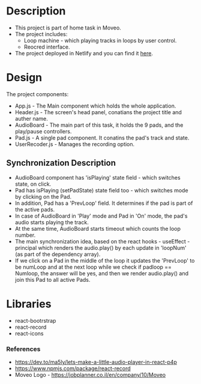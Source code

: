 # Description
* This project is part of home task in Moveo.
* The project includes:
    * Loop machine - which playing tracks in loops by user control.
    * Reocred interface.
* The project deployed in Netlify and you can find it [here](https://pedantic-easley-96a02f.netlify.app/).

# Design
The project components:
* App.js - The Main component which holds the whole application.
* Header.js - The screen's head panel, conatians the project title and auther name.
* AudioBoard - The main part of this task, it holds the 9 pads, and the play/pause controllers.
* Pad.js - A single pad component. It conatins the pad's track and state.
* UserRecoder.js - Manages the recording option.

## Synchronization Description
* AudioBoard component has 'isPlaying' state field - which switches state, on click.
* Pad has isPlaying (setPadState) state field too - which switches mode by clicking on the Pad.
* In addition, Pad has a 'PrevLoop' field. It determines if the pad is part of the active pads.
* In case of AudioBoard in 'Play' mode and Pad in 'On' mode, the pad's audio starts playing the track.
* At the same time, AudioBoard starts timeout which counts the loop number.
* The main synchronization idea, based on the react hooks - useEffect - principal which renders the audio.play() by each update in 'loopNum' (as part of the dependency array).
* If we click on a Pad in the middle of the loop it updates the 'PrevLoop' to be numLoop and at the next loop while we check if padloop == Numloop, the answer will be yes, and then we render audio.play() and join this Pad to all active Pads.


# Libraries
* react-bootrstrap
* react-record
* react-icons


### References
* https://dev.to/ma5ly/lets-make-a-little-audio-player-in-react-p4p
* https://www.npmjs.com/package/react-record
* Moveo Logo - https://jobplanner.co.il/en/company/10/Moveo



